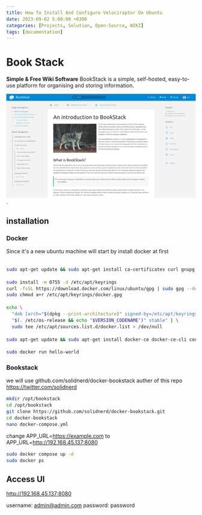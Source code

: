 ```yaml
---
title: How To Install And Configure Velociraptor On Ubuntu
date: 2023-09-02 5:00:00 +0300
categories: [Projects, Solution, Open-Source, WIKI]
tags: [documentation]
---
```


# Book Stack

**Simple & Free Wiki Software**
BookStack is a simple, self-hosted, easy-to-use platform for organising and storing information.

![Book Stack](/assets/img/posts/bookstack/bookstack-hero-screenshot.webp "Book Stack").


## installation

### Docker

Since it's a new ubuntu machine will start by install docker at first

```bash

sudo apt-get update && sudo apt-get install ca-certificates curl gnupg

sudo install -m 0755 -d /etc/apt/keyrings
curl -fsSL https://download.docker.com/linux/ubuntu/gpg | sudo gpg --dearmor -o /etc/apt/keyrings/docker.gpg
sudo chmod a+r /etc/apt/keyrings/docker.gpg

echo \
  "deb [arch="$(dpkg --print-architecture)" signed-by=/etc/apt/keyrings/docker.gpg] https://download.docker.com/linux/ubuntu \
  "$(. /etc/os-release && echo "$VERSION_CODENAME")" stable" | \
  sudo tee /etc/apt/sources.list.d/docker.list > /dev/null

sudo apt-get update && sudo apt-get install docker-ce docker-ce-cli containerd.io docker-buildx-plugin docker-compose-plugin -y

sudo docker run hello-world

```

### Bookstack

we will use github.com/solidnerd/docker-bookstack
auther of this repo <https://twitter.com/solidnerd>

```bash
mkdir /opt/bookstack
cd /opt/bookstack
git clone https://github.com/solidnerd/docker-bookstack.git
cd docker-bookstack
nano docker-compose.yml

```


change 
APP_URL=https://example.com
to
APP_URL=http://192.168.45.137:8080

``` bash
sudo docker compose up -d
sudo docker ps
```

## Access UI

http://192.168.45.137:8080

username: admin@admin.com
password: password
